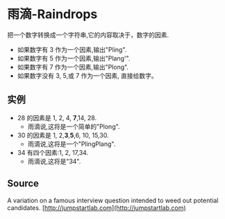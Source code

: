 # 雨滴-Raindrops

把一个数字转换成一个字符串,它的内容取决于，数字的因素.

- 如果数字有 3 作为一个因素,输出"Pling".
- 如果数字有 5 作为一个因素,输出"Plang'".
- 如果数字有 7 作为一个因素,输出"Plong".
- 如果数字没有 3, 5,或 7 作为一个因素, 直接给数字。

## 实例

- 28 的因素是 1, 2, 4, **7**,14, 28.
  - 雨滴说,这将是一个简单的"Plong".
- 30 的因素是 1, 2,**3**,**5**,6, 10, 15,30.
  - 雨滴说,这将是一个"PlingPlang".
- 34 有四个因素:1, 2, 17,34.
  - 雨滴说,这将是"34".
  
## Source

A variation on a famous interview question intended to weed out potential candidates. [http://jumpstartlab.com](http://jumpstartlab.com)
